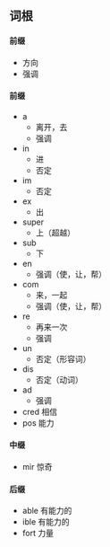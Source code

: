 ## 词根

#### 前缀
- 方向
- 强调
   
#### 前缀 
- a
    - 离开，去
    - 强调
- in
    - 进
    - 否定
- im
    - 否定
- ex
    - 出
- super
    - 上（超越）
- sub
    - 下
- en
    - 强调（使，让，帮）
- com
    - 来，一起
    - 强调（使，让，帮）
- re
    - 再来一次
    - 强调
- un
    - 否定（形容词）
- dis
    - 否定（动词）
- ad
    - 强调
- cred 相信
- pos 能力
#### 中缀
- mir 惊奇

#### 后缀
- able 有能力的
- ible 有能力的
- fort 力量



